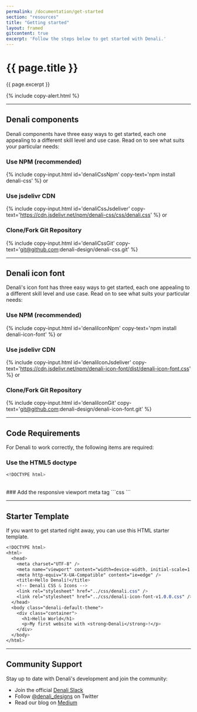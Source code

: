 ```yaml
---
permalink: /documentation/get-started
section: "resources"
title: "Getting started"
layout: framed
gitcontent: true
excerpt: 'Follow the steps below to get started with Denali.'
---
```


# {{ page.title }}
{{ page.excerpt }}

{% include copy-alert.html %}

***

## Denali components
Denali components have three easy ways to get started, each one appealing to a different skill level and use case. Read on to see what suits your particular needs:

### Use NPM (recommended)
{% include copy-input.html id='denaliCssNpm' copy-text='npm install denali-css' %}
or
### Use jsdelivr CDN
{% include copy-input.html id='denaliCssJsdeliver' copy-text='https://cdn.jsdelivr.net/npm/denali-css/css/denali.css' %}
or
### Clone/Fork Git Repository
{% include copy-input.html id='denaliCssGit' copy-text='git@github.com:denali-design/denali-css.git' %}

***

## Denali icon font
Denali's icon font has three easy ways to get started, each one appealing to a different skill level and use case. Read on to see what suits your particular needs:

### Use NPM (recommended)
{% include copy-input.html id='denaliIconNpm' copy-text='npm install denali-icon-font' %}
or
### Use jsdelivr CDN
{% include copy-input.html id='denaliIconJsdeliver' copy-text='https://cdn.jsdelivr.net/npm/denali-icon-font/dist/denali-icon-font.css' %}
or
### Clone/Fork Git Repository
{% include copy-input.html id='denaliIconGit' copy-text='git@github.com:denali-design/denali-icon-font.git' %}

***

## Code Requirements
For Denali to work correctly, the following items are required:

### Use the HTML5 doctype
```css
<!DOCTYPE html>
```
<br>
### Add the responsive viewport meta tag
```css
<meta charset="UTF-8" />
<meta name="viewport" content="width=device-width, initial-scale=1.0" />
<meta http-equiv="X-UA-Compatible" content="ie=edge" />
```

***

## Starter Template
If you want to get started right away, you can use this HTML starter template.

```css
<!DOCTYPE html>
<html>
  <head>
    <meta charset="UTF-8" />
    <meta name="viewport" content="width=device-width, initial-scale=1.0" />
    <meta http-equiv="X-UA-Compatible" content="ie=edge" />
    <title>Hello Denali!</title>
    <!-- Denali CSS & Icons -->
    <link rel="stylesheet" href="../css/denali.css" />
    <link rel="stylesheet" href="../css/denali-icon-font-v1.0.0.css" />
  </head>
  <body class="denali-default-theme">
    <div class="container">
      <h1>Hello World</h1>
      <p>My first website with <strong>Denali</strong>!</p>
    </div>
  </body>
</html>
```

***

## Community Support
Stay up to date with Denali's development and join the community:

- Join the official [Denali Slack](https://denali-design.slack.com/app_redirect?channel=general)
- Follow [@denali_designs](https://twitter.com/denali_design) on Twitter
- Read our blog on [Medium](https://medium.com/denali-design)
